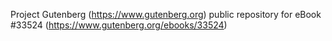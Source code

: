 Project Gutenberg (https://www.gutenberg.org) public repository for eBook #33524 (https://www.gutenberg.org/ebooks/33524)

